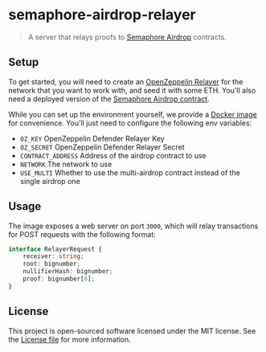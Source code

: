 # semaphore-airdrop-relayer

> A server that relays proofs to [Semaphore Airdrop](https://github.com/worldcoin/semaphore-airdrop) contracts.

## Setup

To get started, you will need to create an [OpenZeppelin Relayer](https://defender.openzeppelin.com/#/relay) for the network that you want to work with, and seed it with some ETH. You'll also need a deployed version of the [Semaphore Airdrop contract](https://github.com/worldcoin/semaphore-airdrop).

While you can set up the environment yourself, we provide a [Docker image](https://github.com/worldcoin/semaphore-airdrop-relayer/pkgs/container/semaphore-airdrop-relayer) for convenience. You'll just need to configure the following env variables:

- `OZ_KEY` OpenZeppelin Defender Relayer Key
- `OZ_SECRET` OpenZeppelin Defender Relayer Secret
- `CONTRACT_ADDRESS` Address of the airdrop contract to use
- `NETWORK` The network to use
- `USE_MULTI` Whether to use the multi-airdrop contract instead of the single airdrop one

## Usage

The image exposes a web server on port `3000`, which will relay transactions for POST requests with the following format:

```typescript
interface RelayerRequest {
	receiver: string;
	root: bignumber;
	nullifierHash: bignumber;
	proof: bignumber[8];
}
```

## License

This project is open-sourced software licensed under the MIT license. See the [License file](LICENSE) for more information.
